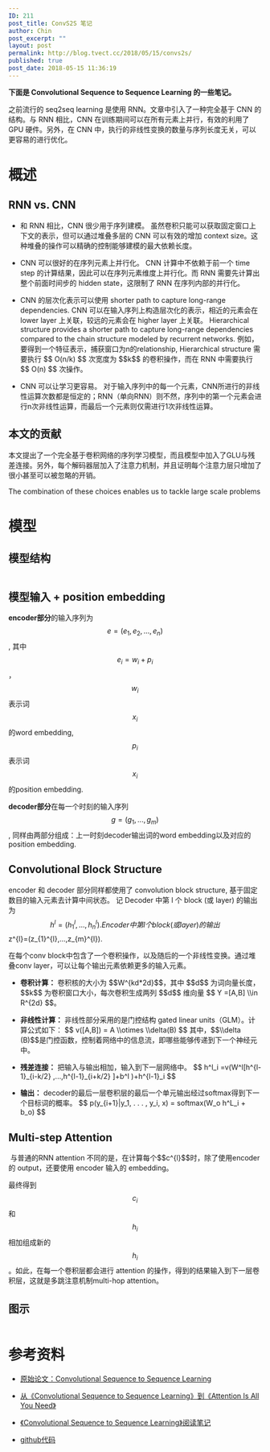 ```yaml
---
ID: 211
post_title: ConvS2S 笔记
author: Chin
post_excerpt: ""
layout: post
permalink: http://blog.tvect.cc/2018/05/15/convs2s/
published: true
post_date: 2018-05-15 11:36:19
---
```

<strong>下面是 Convolutional Sequence to Sequence Learning 的一些笔记。</strong>

之前流行的 seq2seq learning 是使用 RNN。文章中引入了一种完全基于 CNN 的结构。与 RNN 相比，CNN 在训练期间可以在所有元素上并行，有效的利用了 GPU 硬件。另外，在 CNN 中，执行的非线性变换的数量与序列长度无关，可以更容易的进行优化。

<h1>概述</h1>

<h2>RNN vs. CNN</h2>

<ul>
<li>和 RNN 相比，CNN 很少用于序列建模。
虽然卷积只能可以获取固定窗口上下文的表示，但可以通过堆叠多层的 CNN 可以有效的增加 context size。这种堆叠的操作可以精确的控制能够建模的最大依赖长度。</p></li>
<li><p>CNN 可以很好的在序列元素上并行化。
CNN 计算中不依赖于前一个 time step 的计算结果，因此可以在序列元素维度上并行化。而 RNN 需要先计算出整个前面时间步的 hidden state，这限制了 RNN 在序列内部的并行化。</p></li>
<li><p>CNN 的层次化表示可以使用 shorter path to capture long-range dependencies.
CNN 可以在输入序列上构造层次化的表示，相近的元素会在 lower layer 上关联，较远的元素会在 higher layer 上关联。
Hierarchical structure provides a shorter path to capture long-range dependencies
compared to the chain structure modeled by recurrent networks.
例如，要得到一个特征表示，捕获窗口为n的relationship, Hierarchical structure 需要执行 $$ O(n/k) $$ 次宽度为 $$k$$ 的卷积操作，而在 RNN 中需要执行 $$ O(n) $$ 次操作。</p></li>
<li><p>CNN 可以让学习更容易。
对于输入序列中的每一个元素，CNN所进行的非线性运算次数都是恒定的；RNN（单向RNN）则不然，序列中的第一个元素会进行n次非线性运算，而最后一个元素则仅需进行1次非线性运算。</p></li>
</ul>

<h2>本文的贡献</h2>

<p>本文提出了一个完全基于卷积网络的序列学习模型，而且模型中加入了GLU与残差连接。另外，每个解码器层加入了注意力机制，并且证明每个注意力层只增加了很小甚至可以被忽略的开销。

The combination of these choices enables us to tackle large scale problems

<h1>模型</h1>

<h2>模型结构</h2>

<img src="http://www.tvect.cc/wp-content/uploads/2018/05/convs2s.png" alt="" />

<h2>模型输入 + position embedding</h2>

<strong>encoder部分</strong>的输入序列为 $$ e = (e_{1}, e_{2}, ... , e_{n}) $$, 其中 $$e_{i} = w_{i} + p_{i}$$，$$w_{i}$$ 表示词 $$x_{i}$$的word embedding, $$p_{i}$$ 表示词 $$x_{i}$$的position embedding.

<strong>decoder部分</strong>在每一个时刻的输入序列 $$g = (g_{1},...,g_{m}) $$, 同样由两部分组成：上一时刻decoder输出词的word embedding以及对应的position embedding.

<h2>Convolutional Block Structure</h2>

encoder 和 decoder 部分同样都使用了 convolution block structure, 基于固定数目的输入元素去计算中间状态。
记 Decoder 中第 l 个 block (或 layer) 的输出为 $$ h^{l} =  (h_{1}^{l},...,h_{n}^{l}). Encoder 中第 l 个 block (或 layer) 的输出 $$ z^{l}=(z_{1}^{l},...,z_{m}^{l}).

在每个conv block中包含了一个卷积操作，以及随后的一个非线性变换。通过堆叠conv layer，可以让每个输出元素依赖更多的输入元素。

<ul>
<li><strong>卷积计算：</strong>
卷积核的大小为 $$W^{kd*2d}$$，其中 $$d$$ 为词向量长度，$$k$$ 为卷积窗口大小，每次卷积生成两列 $$d$$ 维向量 $$ Y =[A,B] \\in R^{2d} $$。</p></li>
<li><p><strong>非线性计算：</strong>
非线性部分采用的是门控结构 gated linear units（GLM）。计算公式如下：
$$
v([A,B]) = A \\otimes \\delta(B)
$$
其中，$$\\delta (B)$$是门控函数，控制着网络中的信息流，即哪些能够传递到下一个神经元中。</p></li>
<li><p><strong>残差连接：</strong>
把输入与输出相加，输入到下一层网络中。
$$
h^l_i =v(W^l[h^{l-1}_{i-k/2} ,...,h^{l-1}_{i+k/2} ]+b^l )+h^{l-1}_i
$$</p></li>
<li><p><strong>输出：</strong>
decoder的最后一层卷积层的最后一个单元输出经过softmax得到下一个目标词的概率。
$$
p(y_{i+1}|y_1, . . . , y_i, x) = softmax(W_o h^L_i + b_o) 
$$</p></li>
</ul>

<h2>Multi-step Attention</h2>

<p><img src="http://www.tvect.cc/wp-content/uploads/2018/05/convs2s_att.png" alt="" />
与普通的RNN attention 不同的是，在计算每个$$c^{l}$$时，除了使用encoder 的 output，还要使用 encoder 输入的 embedding。

最终得到$$c_i$$和$$h_i$$相加组成新的$$h_i$$。如此，在每一个卷积层都会进行 attention 的操作，得到的结果输入到下一层卷积层，这就是多跳注意机制multi-hop attention。

<h2>图示</h2>

<img src="https://raw.githubusercontent.com/facebookresearch/fairseq/master/fairseq.gif" alt="" />

<h1>参考资料</h1>

<ul>
<li><p><a href="https://arxiv.org/abs/1705.03122">原始论文：Convolutional Sequence to Sequence Learning</a></p></li>
<li><p><a href="https://zhuanlan.zhihu.com/p/27464080">从《Convolutional Sequence to Sequence Learning》到《Attention Is All You Need》</a></p></li>
<li><p><a href="https://zhuanlan.zhihu.com/p/26918935">《Convolutional Sequence to Sequence Learning》阅读笔记</a></p></li>
<li><p><a href="https://github.com/facebookresearch/fairseq">github代码</a></p></li>
</ul>